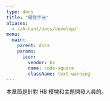 ```yaml
---
type: docs
title: "開發手冊"
aliases:
  - /zh-hant/docs/develop/
menu:
  main:
    parent: docs
    params:
      icon:
        vendor: bs
        name: code-square
        className: text-warning
---
```


本章節是針對 HB 模塊和主題開發人員的。

<!--more-->
